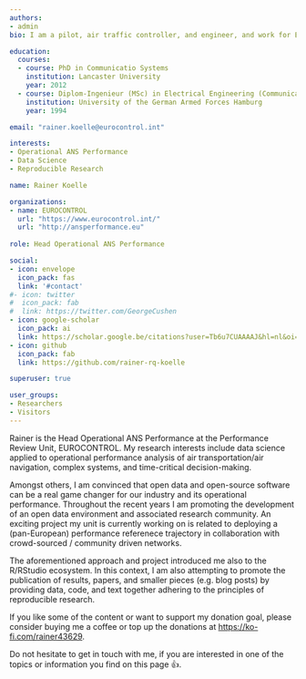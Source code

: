 ```yaml
---
authors:
- admin
bio: I am a pilot, air traffic controller, and engineer, and work for EUROCONTROL, Performance Review Unit. My research interests revolve around operational air navigation and/or air transportation system performance applying a mix of data science and system analytics. In a side role I am also interested in time-critical decision making applied in aviation security and critical infrastructure protection. Buy me a coffee or help me donating via my [Ko-fi](https://ko-fi.com/rainer43629) page. Thanks!

education:
  courses:
  - course: PhD in Communicatio Systems
    institution: Lancaster University
    year: 2012
  - course: Diplom-Ingenieur (MSc) in Electrical Engineering (Communication Systems)
    institution: University of the German Armed Forces Hamburg
    year: 1994

email: "rainer.koelle@eurocontrol.int"

interests:
- Operational ANS Performance
- Data Science
- Reproducible Research

name: Rainer Koelle

organizations:
- name: EUROCONTROL
  url: "https://www.eurocontrol.int/"
  url: "http://ansperformance.eu"
  
role: Head Operational ANS Performance

social:
- icon: envelope
  icon_pack: fas
  link: '#contact'
#- icon: twitter
#  icon_pack: fab
#  link: https://twitter.com/GeorgeCushen
- icon: google-scholar
  icon_pack: ai
  link: https://scholar.google.be/citations?user=Tb6u7CUAAAAJ&hl=nl&oi=ao
- icon: github
  icon_pack: fab
  link: https://github.com/rainer-rq-koelle

superuser: true

user_groups:
- Researchers
- Visitors
---
```


Rainer is the Head Operational ANS Performance at the Performance Review Unit, EUROCONTROL. My research interests include data science applied to operational performance analysis of air transportation/air navigation, complex systems, and time-critical decision-making.

Amongst others, I am convinced that open data and open-source software can be a real game changer for our industry and its operational performance. Throughout the recent years I am promoting the development of an open data environment and associated research community. An exciting project my unit is currently working on is related to deploying a (pan-European) performance referenece trajectory in collaboration with crowd-sourced / community driven networks.

The aforementioned approach and project introduced me also to the R/RStudio ecosystem. In this context, I am also attempting to promote the publication of results, papers, and smaller pieces (e.g. blog posts) by providing data, code, and text together adhering to the principles of reproducible research.

If you like some of the content or want to support my donation goal, please consider buying me a coffee or top up the donations at https://ko-fi.com/rainer43629.

Do not hesitate to get in touch with me, if you are interested in one of the topics or information you find on this page :+1:.
